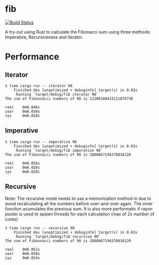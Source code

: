 # fib 
[![Build Status](https://travis-ci.com/leopepe/fib-rs.svg?branch=master)](https://travis-ci.com/leopepe/fib-rs)

A try-out using Rust to calculate the Fibonacci sum using three methods: Imperative, Recursiveness and Iterator.

# Performance

## Iterator

```shell
λ time cargo run -- iterator 90
    Finished dev [unoptimized + debuginfo] target(s) in 0.03s
     Running `target/debug/fib iterator 90`
The sum of Fibonnacci numbers of 90 is 12200160415121876736

real    0m0.048s
user    0m0.030s
sys     0m0.018s
```

## Imperative

```shell
λ time cargo run -- imperative 90
    Finished dev [unoptimized + debuginfo] target(s) in 0.03s
     Running `target/debug/fib imperative 90`
The sum of Fibonnacci numbers of 90 is 2880067194370816120

real    0m0.056s
user    0m0.028s
sys     0m0.028s
```

## Recursive

Note: The recursive mode needs to use a memorization method in due to avoid recalculating all the numbers before over-and-over again. The inner function acumulates the previous sum. It is also more performatic if rayon pooler is used to spawn threads for each calculation (max of 2x number of cores)

```shell
λ time cargo run -- recursive 90
    Finished dev [unoptimized + debuginfo] target(s) in 0.03s
     Running `target/debug/fib recursive 90`
The sum of Fibonnacci numbers of 90 is 2880067194370816120

real    0m0.061s
user    0m0.038s
sys     0m0.024s
```